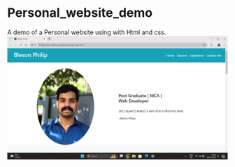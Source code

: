 # Personal_website_demo
A  demo of  a  Personal website  using with Html and css.
<img src="homepage screenshot.png">